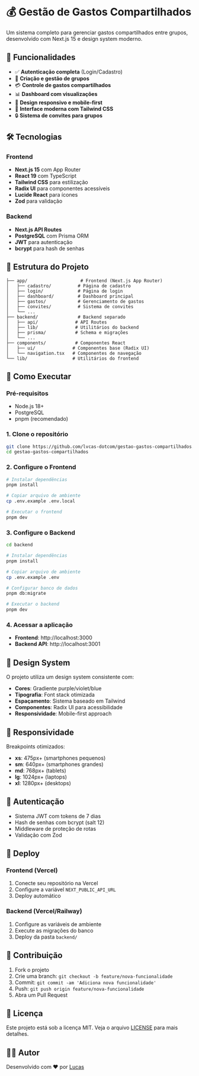 # 💰 Gestão de Gastos Compartilhados

Um sistema completo para gerenciar gastos compartilhados entre grupos, desenvolvido com Next.js 15 e design system moderno.

## 🚀 Funcionalidades

- ✅ **Autenticação completa** (Login/Cadastro)
- 👥 **Criação e gestão de grupos**
- 💳 **Controle de gastos compartilhados**
- 📊 **Dashboard com visualizações**
- 📱 **Design responsivo e mobile-first**
- 🎨 **Interface moderna com Tailwind CSS**
- 🔒 **Sistema de convites para grupos**

## 🛠️ Tecnologias

### Frontend
- **Next.js 15** com App Router
- **React 19** com TypeScript
- **Tailwind CSS** para estilização
- **Radix UI** para componentes acessíveis
- **Lucide React** para ícones
- **Zod** para validação

### Backend
- **Next.js API Routes**
- **PostgreSQL** com Prisma ORM
- **JWT** para autenticação
- **bcrypt** para hash de senhas

## 📁 Estrutura do Projeto

```
├── app/                    # Frontend (Next.js App Router)
│   ├── cadastro/          # Página de cadastro
│   ├── login/             # Página de login
│   ├── dashboard/         # Dashboard principal
│   ├── gastos/            # Gerenciamento de gastos
│   ├── convites/          # Sistema de convites
│   └── ...
├── backend/               # Backend separado
│   ├── api/              # API Routes
│   ├── lib/              # Utilitários do backend
│   ├── prisma/           # Schema e migrações
│   └── ...
├── components/           # Componentes React
│   ├── ui/              # Componentes base (Radix UI)
│   └── navigation.tsx   # Componentes de navegação
└── lib/                 # Utilitários do frontend
```

## 🚦 Como Executar

### Pré-requisitos
- Node.js 18+ 
- PostgreSQL
- pnpm (recomendado)

### 1. Clone o repositório
```bash
git clone https://github.com/lvcas-dotcom/gestao-gastos-compartilhados.git
cd gestao-gastos-compartilhados
```

### 2. Configure o Frontend
```bash
# Instalar dependências
pnpm install

# Copiar arquivo de ambiente
cp .env.example .env.local

# Executar o frontend
pnpm dev
```

### 3. Configure o Backend
```bash
cd backend

# Instalar dependências
pnpm install

# Copiar arquivo de ambiente
cp .env.example .env

# Configurar banco de dados
pnpm db:migrate

# Executar o backend
pnpm dev
```

### 4. Acessar a aplicação
- **Frontend**: http://localhost:3000
- **Backend API**: http://localhost:3001

## 🎨 Design System

O projeto utiliza um design system consistente com:
- **Cores**: Gradiente purple/violet/blue
- **Tipografia**: Font stack otimizada
- **Espaçamento**: Sistema baseado em Tailwind
- **Componentes**: Radix UI para acessibilidade
- **Responsividade**: Mobile-first approach

## 📱 Responsividade

Breakpoints otimizados:
- **xs**: 475px+ (smartphones pequenos)
- **sm**: 640px+ (smartphones grandes)
- **md**: 768px+ (tablets)
- **lg**: 1024px+ (laptops)
- **xl**: 1280px+ (desktops)

## 🔐 Autenticação

- Sistema JWT com tokens de 7 dias
- Hash de senhas com bcrypt (salt 12)
- Middleware de proteção de rotas
- Validação com Zod

## 🚢 Deploy

### Frontend (Vercel)
1. Conecte seu repositório na Vercel
2. Configure a variável `NEXT_PUBLIC_API_URL`
3. Deploy automático

### Backend (Vercel/Railway)
1. Configure as variáveis de ambiente
2. Execute as migrações do banco
3. Deploy da pasta `backend/`

## 🤝 Contribuição

1. Fork o projeto
2. Crie uma branch: `git checkout -b feature/nova-funcionalidade`
3. Commit: `git commit -am 'Adiciona nova funcionalidade'`
4. Push: `git push origin feature/nova-funcionalidade`
5. Abra um Pull Request

## 📄 Licença

Este projeto está sob a licença MIT. Veja o arquivo [LICENSE](LICENSE) para mais detalhes.

## 👨‍💻 Autor

Desenvolvido com ❤️ por [Lucas](https://github.com/lvcas-dotcom)
